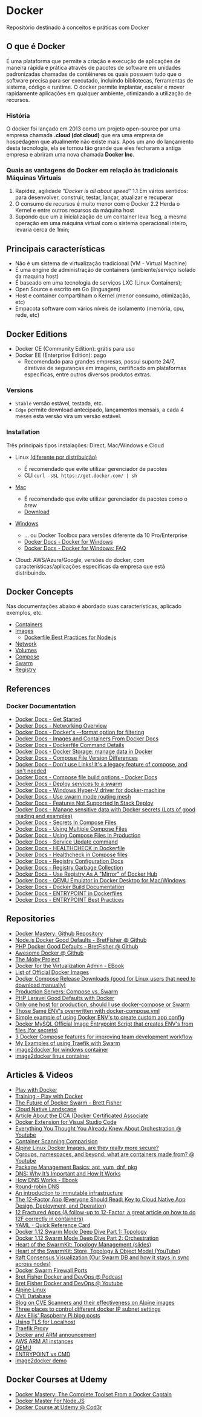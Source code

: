 # Docker

Repositório destinado à conceitos e práticas com Docker

## O que é Docker

É uma plataforma que permite a criação e execução de aplicações de maneira rápida e prática através de pacotes de software em unidades padronizadas chamadas de contêineres os quais possuem tudo que o software precisa para ser executado, incluindo bibliotecas, ferramentas de sistema, código e runtime. O docker permite implantar, escalar e mover rapidamente aplicações em qualquer ambiente, otimizando a utilização de recursos.

### História

O docker foi lançado em 2013 como um projeto open-source por uma empresa chamada **.cloud (dot cloud)** que era uma empresa de hospedagem que atualmente não existe mais. Após um ano do lançamento desta tecnologia, ela se tornou tão grande que eles fecharam a antiga empresa e abriram uma nova chamada **Docker Inc**.

### Quais as vantagens do Docker em relação às tradicionais Máquinas Virtuais

1. Rapidez, agilidade _"Docker is all about speed"_
  1.1 Em vários sentidos: para desenvolver, construir, testar, lançar, atualizar e recuperar
2. O consumo de recursos é muito menor com o Docker
  2.2 Herda o Kernel e entre outros recursos da máquina host
3. Supondo que um a inicialização de um container leva 1seg, a mesma operação em uma máquina virtual com o sistema operacional inteiro, levaria cerca de 1min;

## Principais características

- Não é um sistema de virtualização tradicional (VM - Virtual Machine)
- É uma engine de administração de containers (ambiente/serviço isolado da maquina host)
- É baseado em uma tecnologia de serviços LXC (Linux Containers);
- Open Source e escrito em Go (linguagem)
- Host e container compartilham o Kernel (menor consumo, otimização, etc)
- Empacota software com vários níveis de isolamento (memória, cpu, rede, etc)

## Docker Editions

- Docker CE (Community Edition): grátis para uso
- Docker EE (Enterprise Edition): pago
  - Recomendado para grandes empresas, possui suporte 24/7, diretivas de seguranças em imagens, certificado em plataformas específicas, entre outros diversos produtos extras.

### Versions

- `Stable` versão estável, testada, etc.
- `Edge` permite download antecipado, lançamentos mensais, a cada 4 meses esta versão vira um versão estável.

### Installation

Três principais tipos instalações: Direct, Mac/Windows e Cloud

- Linux [(diferente por distribuição)](https://store.docker.com/)
  - É recomendado que evite utilizar gerenciador de pacotes
  - CLI `curl -sSL https://get.docker.com/ | sh`

- [Mac](https://docs.docker.com/docker-for-mac/)
  - É recomendado que evite utilizar gerenciador de pacotes como o _brew_
  - [Download](https://hub.docker.com/editions/community/docker-ce-desktop-mac)

- [Windows](https://hub.docker.com/editions/community/docker-ce-desktop-windows)
  - ... ou Docker Toolbox para versões diferente da 10 Pro/Enterprise
  - [Docker Docs - Docker for Windows](https://docs.docker.com/docker-for-windows/)
  - [Docker Docs - Docker for Windows: FAQ](https://docs.docker.com/docker-for-windows/faqs/)

- Cloud: AWS/Azure/Google, versões do docker, com características/aplicações específicas da empresa que está distribuindo.

## Docker Concepts

Nas documentações abaixo é abordado suas características, aplicado exemplos, etc.

- [Containers](/docs/containers.md)
- [Images](/docs/images.md)
  - [Dockerfile Best Practices for Node.js](/docs/nodejs-dockerfile-best-practices.md)
- [Network](/docs/network.md)
- [Volumes](/docs/volumes.md)
- [Compose](/docs/compose.md)
- [Swarm](/docs/swarm.md)
- [Registry](/docs/registry.md)

## References

### Docker Documentation

- [Docker Docs - Get Started](https://docs.docker.com/get-started/)
- [Docker Docs - Networking Overview](https://docs.docker.com/network/)
- [Docker Docs - Docker's --format option for filtering](https://docs.docker.com/config/formatting/)
- [Docker Docs - Images and Containers From Docker Docs](https://docs.docker.com/storage/storagedriver/)
- [Docker Docs - Dockerfile Command Details](https://docs.docker.com/engine/reference/builder/)
- [Docker Docs - Docker Storage: manage data in Docker](https://docs.docker.com/storage/)
- [Docker Docs - Compose File Version Differences](https://docs.docker.com/compose/compose-file/compose-versioning/)
- [Docker Docs - Don't use Links! It's a legacy feature of compose, and isn't needed](https://docs.docker.com/compose/compose-file/#links)
- [Docker Docs - Compose file build options - Docker Docs](https://docs.docker.com/compose/compose-file/#build)
- [Docker Docs - Deploy services to a swarm](https://docs.docker.com/engine/swarm/services/)
- [Docker Docs - Windows Hyper-V driver for docker-machine](https://docs.docker.com/machine/drivers/hyper-v/)
- [Docker Docs - Use swarm mode routing mesh](https://docs.docker.com/engine/swarm/ingress/)
- [Docker Docs - Features Not Supported In Stack Deploy](https://docs.docker.com/compose/compose-file/#not-supported-for-docker-stack-deploy)
- [Docker Docs - Manage sensitive data with Docker secrets (Lots of good reading and examples)](https://docs.docker.com/engine/swarm/secrets/)
- [Docker Docs - Secrets In Compose Files](https://docs.docker.com/compose/compose-file/#secrets-configuration-reference)
- [Docker Docs - Using Multiple Compose Files](https://docs.docker.com/compose/extends/#multiple-compose-files)
- [Docker Docs - Using Compose Files In Production](https://docs.docker.com/compose/production/)
- [Docker Docs - Service Update command](https://docs.docker.com/engine/reference/commandline/service_update/)
- [Docker Docs - HEALTHCHECK in Dockerfile](https://docs.docker.com/engine/reference/builder/#healthcheck)
- [Docker Docs - Healthcheck in Compose files](https://docs.docker.com/compose/compose-file/#healthcheck)
- [Docker Docs - Registry Configuration Docs](https://docs.docker.com/registry/configuration/)
- [Docker Docs - Registry Garbage Collection](https://docs.docker.com/registry/garbage-collection/)
- [Docker Docs - Use Registry As A "Mirror" of Docker Hub](https://docs.docker.com/registry/recipes/mirror/)
- [Docker Docs - QEMU Emulator in Docker Desktop for Mac/Windows](https://docs.docker.com/docker-for-mac/multi-arch/)
- [Docker Docs - Docker Build Documentation](https://docs.docker.com/engine/reference/commandline/build/)
- [Docker Docs - ENTRYPOINT in Dockerfiles](https://docs.docker.com/engine/reference/builder/#entrypoint)
- [Docker Docs - ENTRYPOINT Best Practices](https://docs.docker.com/develop/develop-images/dockerfile_best-practices/#entrypoint)

## Repositories

- [Docker Mastery: Github Repository](https://github.com/bretfisher/udemy-docker-mastery)
- [Node.js Docker Good Defaults - BretFisher @ Github](https://github.com/BretFisher/node-docker-good-defaults)
- [PHP Docker Good Defaults - BretFisher @ Github](https://github.com/BretFisher/php-docker-good-defaults)
- [Awesome Docker @ Github](https://github.com/veggiemonk/awesome-docker)
- [The Moby Project](https://github.com/moby/moby)
- [Docker for the Virtualization Admin - EBook](https://github.com/mikegcoleman/docker101/blob/master/Docker_eBook_Jan_2017.pdf)
- [List of Official Docker Images](https://github.com/docker-library/official-images/tree/master/library)
- [Docker Compose Release Downloads (good for Linux users that need to download manually)](https://github.com/docker/compose/releases)
- [Production Servers: Compose vs. Swarm](https://github.com/BretFisher/ama/issues/8)
- [PHP Laravel Good Defaults with Docker](https://github.com/BretFisher/php-docker-good-defaults)
- [Only one host for production, should I use docker-compose or Swarm](https://github.com/BretFisher/ama/issues/8)
- [Those Same ENV's overwritten with docker-compose.yml](https://github.com/BretFisher/php-docker-good-defaults/blob/master/docker-compose.yml)
- [Simple example of using Docker ENV's to create custom app config](https://github.com/BretFisher/php-docker-good-defaults/blob/master/docker-php-entrypoint)
- [Docker MySQL Official Image Entrypoint Script that creates ENV's from files (for secrets)](https://github.com/docker-library/mysql/blob/a7a737f1eb44db467c85c8229df9d886dd63460e/8.0/docker-entrypoint.sh#L21-L41)
- [3 Docker Compose features for improving team development workflow](https://www.oreilly.com/ideas/3-docker-compose-features-for-improving-team-development-workflow)
- [My Examples of using Traefik with Swarm](https://github.com/BretFisher/dogvscat)
- [image2docker for windows container](https://github.com/docker/communitytools-image2docker-win)
- [image2docker linux container](https://github.com/docker/communitytools-image2docker-linux)

## Articles & Videos

- [Play with Docker](https://labs.play-with-docker.com/)
- [Training - Play with Docker](http://training.play-with-docker.com/)
- [The Future of Docker Swarm - Brett Fisher](https://www.bretfisher.com/the-future-of-docker-swarm/)
- [Cloud Native Landscape](https://landscape.cncf.io/)
- [Article About the DCA (Docker Certificated Associate](https://www.bretfisher.com/docker-certified-associate/)
- [Docker Extension for Visual Studio Code](https://marketplace.visualstudio.com/items?itemName=PeterJausovec.vscode-docker)
- [Everything You Thought You Already Knew About Orchestration @ Youtube](https://www.youtube.com/watch?v=Qsv-q8WbIZY)
- [Container Scanning Comparision](https://kubedex.com/follow-up-container-scanning-comparison/)
- [Alpine Linux Docker Images, are they really more secure?](https://www.youtube.com/watch?v=e2pAkcqYCG8)
- [Cgroups, namespaces, and beyond: what are containers made from? @ Youtube](https://www.youtube.com/watch?v=sK5i-N34im8)
- [Package Management Basics: apt, yum, dnf, pkg](https://www.digitalocean.com/community/tutorials/package-management-basics-apt-yum-dnf-pkg)
- [DNS: Why It’s Important and How It Works](https://dyn.com/blog/dns-why-its-important-how-it-works/)
- [How DNS Works - Ebook](https://howdns.works/)
- [Round-robin DNS](https://en.wikipedia.org/wiki/Round-robin_DNS)
- [An introduction to immutable infrastructure](https://www.oreilly.com/ideas/an-introduction-to-immutable-infrastructure)
- [The 12-Factor App (Everyone Should Read: Key to Cloud Native App Design, Deployment, and Operation)](https://12factor.net/)
- [12 Fractured Apps (A follow-up to 12-Factor, a great article on how to do 12F correctly in containers)](https://medium.com/@kelseyhightower/12-fractured-apps-1080c73d481c#.cjvkgw4b3)
- [YAML - Quick Reference Card](https://yaml.org/refcard.html)
- [Docker 1.12 Swarm Mode Deep Dive Part 1: Topology](https://www.youtube.com/watch?v=dooPhkXT9yI)
- [Docker 1.12 Swarm Mode Deep Dive Part 2: Orchestration](https://www.youtube.com/watch?v=_F6PSP-qhdA)
- [Heart of the SwarmKit: Topology Management (slides)](https://speakerdeck.com/aluzzardi/heart-of-the-swarmkit-topology-management)
- [Heart of the SwarmKit: Store, Topology & Object Model (YouTube)](https://www.youtube.com/watch?v=EmePhjGnCXY)
- [Raft Consensus Visualization (Our Swarm DB and how it stays in sync across nodes)](http://thesecretlivesofdata.com/raft/)
- [Docker Swarm Firewall Ports](https://www.bretfisher.com/docker-swarm-firewall-ports/)
- [Bret Fisher Docker and DevOps @ Podcast](https://www.bretfisher.com/podcast/)
- [Bret Fisher Docker and DevOps @ Youtube](https://www.youtube.com/channel/UC0NErq0RhP51iXx64ZmyVfg)
- [Alpine Linux](https://alpinelinux.org/)
- [CVE Database](https://cve.mitre.org/)
- [Blog on CVE Scanners and their effectiveness on Alpine images](https://kubedex.com/follow-up-container-scanning-comparison/)
- [Three places to control different docker IP subnet settings](https://serverfault.com/questions/916941/configuring-docker-to-not-use-the-172-17-0-0-range/942176#942176)
- [Alex Ellis' Raspberry Pi blog posts](https://blog.alexellis.io/tag/raspberry-pi/)
- [Using TLS for Localhost](https://letsencrypt.org/docs/certificates-for-localhost/)
- [Traefik Proxy](https://traefik.io/)
- [Docker and ARM announcement](https://www.theregister.co.uk/2019/04/24/docker_arm_collaberation/)
- [AWS ARM A1 instances](https://aws.amazon.com/pt/blogs/aws/new-ec2-instances-a1-powered-by-arm-based-aws-graviton-processors/)
- [QEMU](https://www.qemu.org/)
- [ENTRYPOINT vs CMD](http://www.johnzaccone.io/entrypoint-vs-cmd-back-to-basics/)
- [image2docker demo](https://www.youtube.com/watch?v=YVfiK72Il5A)

## Docker Courses at Udemy

- [Docker Mastery: The Complete Toolset From a Docker Captain](https://www.udemy.com/docker-mastery)
- [Docker Master For Node.JS](https://www.udemy.com/docker-mastery-for-nodejs)
- [Docker Course at Udemy @ Cod3r](https://www.udemy.com/curso-docker/)
